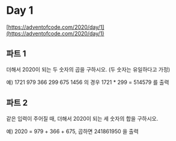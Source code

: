 # Day 1

[https://adventofcode.com/2020/day/1](https://adventofcode.com/2020/day/1)

## 파트 1
더해서 2020이 되는 두 숫자의 곱을 구하시오. (두 숫자는 유일하다고 가정)

예) 1721 979 366 299 675 1456 의 경우 1721 * 299 = 514579 를 출력

## 파트 2
같은 입력이 주어질 때, 더해서 2020이 되는 세 숫자의 합을 구하시오.

예) 2020 = 979 + 366 + 675, 곱하면 241861950 을 출력
